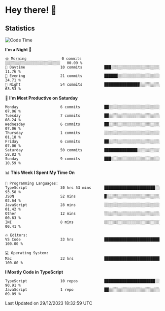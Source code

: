 # Hey there! 👋


## Statistics
<!--START_SECTION:waka-->
![Code Time](http://img.shields.io/badge/Code%20Time-46%20hrs%2032%20mins-blue)

**I'm a Night 🦉** 

```text
🌞 Morning                0 commits           ░░░░░░░░░░░░░░░░░░░░░░░░░   00.00 % 
🌆 Daytime                10 commits          ███░░░░░░░░░░░░░░░░░░░░░░   11.76 % 
🌃 Evening                21 commits          ██████░░░░░░░░░░░░░░░░░░░   24.71 % 
🌙 Night                  54 commits          ████████████████░░░░░░░░░   63.53 % 
```
📅 **I'm Most Productive on Saturday** 

```text
Monday                   6 commits           ██░░░░░░░░░░░░░░░░░░░░░░░   07.06 % 
Tuesday                  7 commits           ██░░░░░░░░░░░░░░░░░░░░░░░   08.24 % 
Wednesday                6 commits           ██░░░░░░░░░░░░░░░░░░░░░░░   07.06 % 
Thursday                 1 commits           ░░░░░░░░░░░░░░░░░░░░░░░░░   01.18 % 
Friday                   6 commits           ██░░░░░░░░░░░░░░░░░░░░░░░   07.06 % 
Saturday                 50 commits          ███████████████░░░░░░░░░░   58.82 % 
Sunday                   9 commits           ███░░░░░░░░░░░░░░░░░░░░░░   10.59 % 
```


📊 **This Week I Spent My Time On** 

```text
💬 Programming Languages: 
TypeScript               30 hrs 53 mins      ███████████████████████░░   93.58 % 
JSON                     52 mins             █░░░░░░░░░░░░░░░░░░░░░░░░   02.64 % 
JavaScript               28 mins             ░░░░░░░░░░░░░░░░░░░░░░░░░   01.42 % 
Other                    12 mins             ░░░░░░░░░░░░░░░░░░░░░░░░░   00.63 % 
INI                      8 mins              ░░░░░░░░░░░░░░░░░░░░░░░░░   00.41 % 

🔥 Editors: 
VS Code                  33 hrs              █████████████████████████   100.00 % 

💻 Operating System: 
Mac                      33 hrs              █████████████████████████   100.00 % 
```

**I Mostly Code in TypeScript** 

```text
TypeScript               10 repos            ███████████████████████░░   90.91 % 
JavaScript               1 repo              ██░░░░░░░░░░░░░░░░░░░░░░░   09.09 % 
```




 Last Updated on 29/12/2023 18:32:59 UTC
<!--END_SECTION:waka-->

